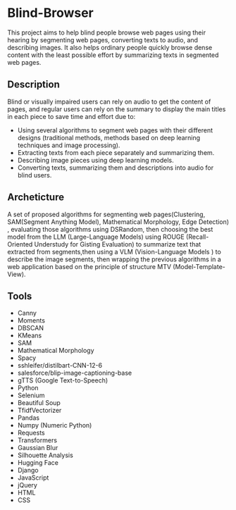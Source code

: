 # Blind-Browser
This project aims to help blind people browse web pages using their hearing by segmenting web pages, converting texts to audio, and describing images. It also helps ordinary people quickly browse dense content with the least possible effort by summarizing texts in segmented web pages.
## Description
Blind or visually impaired users can rely on audio to get the content of pages, and regular users can rely on the summary to display the main titles in each piece to save time and effort due to:
  - Using several algorithms to segment web pages with their different designs (traditional methods, methods based on deep learning techniques and image processing).
  - Extracting texts from each piece separately and summarizing them.
  - Describing image pieces using deep learning models.
  - Converting texts, summarizing them and descriptions into audio for blind users.
## Archeticture 
A set of proposed algorithms for segmenting web pages(Clustering, SAM(Segment Anything Model), Mathematical Morphology, Edge Detection) , evaluating those algorithms using DSRandom, then choosing the best model from the LLM (Large-Language Models) using ROUGE (Recall-Oriented Understudy for Gisting Evaluation) to summarize text that extracted from segments,then using a VLM (Vision-Language Models )  to describe the image segments, then wrapping the previous algorithms in a web application based on the principle of structure MTV (Model-Template-View).
## Tools
- Canny
- Moments
- DBSCAN
- KMeans
- SAM
- Mathematical Morphology
- Spacy
- sshleifer/distilbart-CNN-12-6
- salesforce/blip-image-captioning-base
- gTTS (Google Text-to-Speech)
- Python 
- Selenium
- Beautiful Soup
- TfidfVectorizer
- Pandas
- Numpy (Numeric Python)
- Requests
- Transformers
- Gaussian Blur
- Silhouette Analysis
- Hugging Face
- Django
- JavaScript
- jQuery
- HTML
- CSS
